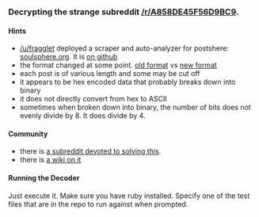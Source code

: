 ### Decrypting the strange subreddit [/r/A858DE45F56D9BC9](http://www.reddit.com/r/A858DE45F56D9BC9).

#### Hints

* [/u/fragglet](http://www.reddit.com/u/fragglet) deployed a scraper and auto-analyzer for postshere: [soulsphere.org](http://a858.soulsphere.org/). It is [on github](https://github.com/fragglet/A858nalyze)
* the format changed at some point.  [old format](http://www.reddit.com/r/A858DE45F56D9BC9/comments/1p26fo/201310231949/) vs [new format](http://www.reddit.com/r/A858DE45F56D9BC9/comments/1p320v/201310231559/)
* each post is of various length and some may be cut off
* it appears to be hex encoded data that probably breaks down into binary
* it does not directly convert from hex to ASCII
* sometimes when broken down into binary, the number of bits does not evenly divide by 8.  It does divide by 4.


#### Community

* there is [a subreddit devoted to solving this](http://www.reddit.com/r/Solving_A858/).
* there is [a wiki on it](https://www.reddit.com/r/Solving_A858/wiki/index)


#### Running the Decoder
Just execute it.  Make sure you have ruby installed.  Specify one of the test files that are in the repo to run against when prompted.

